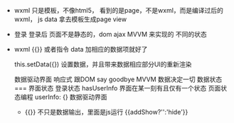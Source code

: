 - wxml 只是模板，不像html5，
看到的是page，不是wxml，而是编译过后的wxml，
js data 拿去模板生成page view
- 登录 登录后
 页面不是静态的，dom ajax 
 MVVM 来实现的 
 不同的状态
- wxml {{}} 或者指令 data 加相应的数据项就好了

  this.setData({}) 设置数据，并且带来数据相应部分UI的重新渲染

  数据驱动界面 响应式
  跟DOM say goodbye
  MVVM 数据决定一切
  数据状态 === 界面状态
  登录状态 hasUserInfo 界面在某一刻有且仅有一个状态
  页面状态编程
  userInfo: {} 数据驱动界面

  - {{}} 不只是数据输出，里面是js运行
  {{addShow?'':'hide'}}